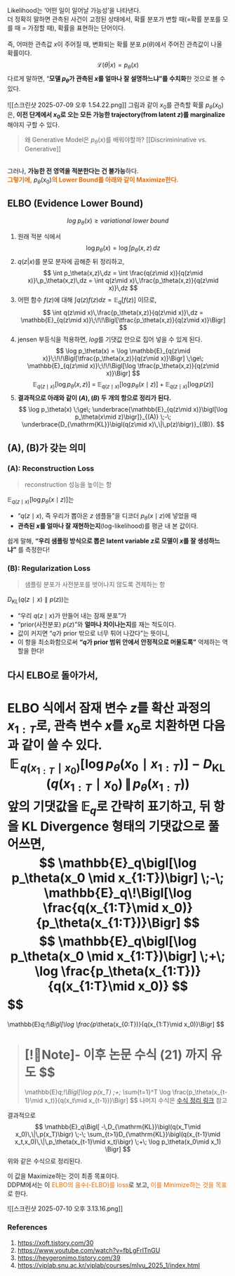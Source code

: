 Likelihood는 ‘어떤 일이 일어날 가능성’을 나타낸다. <br>
더 정확히 말하면 관측된 사건이 고정된 상태에서, 확률 분포가 변할 때(=확률 분포를 모를 때 = 가정할 때), 확률을 표현하는 단어이다. <br><br>
즉, 어떠한 관측값 $x$이 주어질 때, 변화되는 확률 분포 $p(\theta)$에서 주어진 관측값이 나올 확률이다. 
$$
\mathcal{L}(\theta|x) = p_\theta(x)
$$
다르게 말하면, “**모델 $p_\theta$가 관측된 $x$를 얼마나 잘 설명하느냐”를 수치화**한 것으로 볼 수 있다. <br>
<br>![[스크린샷 2025-07-09 오후 1.54.22.png]]
그림과 같이 $x_0$를 관측할 확률 $p_\theta(x_0)$은, **이전 단계에서 $x_0$로 오는 모든 가능한 trajectory(from latent $z$)를 marginalize**해야지 구할 수 있다.
>왜 Generative Model은 $p_\theta(x)$를 배워야할까? [[Discrimininative vs. Generative]]

<br>그러나, **가능한 전 영역을 적분한다는 건 불가능**하다.
<br>
<b><font color="#e36c09">그렇기에,</font></b> $p_\theta(x_0)$<b><font color="#e36c09">의 Lower Bound를 아래와 같이 Maximize한다. </font></b>

## ELBO (Evidence Lower Bound)
$$
log\;p_\theta(x) \ge variational \; lower \;bound
$$
1. 원래 적분 식에서
$$
\log p_\theta(x) = \log \int p_\theta(x,z)\,dz
$$
2. $q(z|x)$를 분모 분자에 곱해준 뒤 정리하고, 
$$
\int p_\theta(x,z)\,dz
= \int \frac{q(z\mid x)}{q(z\mid x)}\,p_\theta(x,z)\,dz
= \int q(z\mid x)\,\frac{p_\theta(x,z)}{q(z\mid x)}\,dz
$$
3. 어떤 함수 $f(z)$에 대해 $\int q(z)f(z)dz = \mathbb{E}_q[f(z)]$ 이므로, 
$$
\int q(z\mid x)\,\frac{p_\theta(x,z)}{q(z\mid x)}\,dz
= \mathbb{E}_{q(z\mid x)}\;\!\!\Bigl[\tfrac{p_\theta(x,z)}{q(z\mid x)}\Bigr]
$$
4. jensen 부등식을 적용하면, $log$를 기댓값 안으로 집어 넣을 수 있게 된다. 
$$
\log p_\theta(x)
= \log \mathbb{E}_{q(z\mid x)}\;\!\!\Bigl[\tfrac{p_\theta(x,z)}{q(z\mid x)}\Bigr]
\;\ge\;
\mathbb{E}_{q(z\mid x)}\;\!\!\Bigl[\log \tfrac{p_\theta(x,z)}{q(z\mid x)}\Bigr]
$$
$$
\mathbb{E}_{q(z\mid x)}[\log p_\theta(x,z)]
\;=\;
\mathbb{E}_{q(z\mid x)}[\log p_\theta(x\mid z)]
\;+\;
\mathbb{E}_{q(z\mid x)}[\log p(z)]
$$
5. **결과적으로 아래와 같이 $(A),(B)$ 두 개의 항으로 정리가 된다.** 
$$
\log p_\theta(x)
\;\ge\;
\underbrace{\mathbb{E}_{q(z\mid x)}\bigl[\log p_\theta(x\mid z)\bigr]}_{(A)}
\;-\;
\underbrace{D_{\mathrm{KL}}\bigl(q(z\mid x)\,\|\,p(z)\bigr)}_{(B)}.
$$
## (A), (B)가 갖는 의미
### (A): Reconstruction Loss
> reconstruction 성능을 높이는 항

$\mathbb{E}_{q(z\mid x)}\bigl[\log p_\theta(x\mid z)\bigr]$는
- “$q(z\mid x)$, 즉 우리가 뽑아온 $z$ 샘플들”을 디코더 $p_\theta(x\mid z)$에 넣었을 때
- **관측된 $x$를 얼마나 잘 재현하는지**(log-likelihood)를 평균 내 본 값이다. 

쉽게 말해, **“우리 샘플링 방식으로 뽑은 latent variable $z$로 모델이 $x$를 잘 생성하느냐”** 를 측정한다!

### (B): Regularization Loss
> 샘플링 분포가 사전분포를 벗어나지 않도록 견제하는 항

$D_{KL}​(q(z∣x)∥p(z))$는
- “우리 $q(z\mid x)$가 만들어 내는 잠재 분포”가
- “prior(사전분포) $p(z)$”와 **얼마나 차이나는지**를 재는 척도이다. 
- 값이 커지면 “$q$가 prior 밖으로 너무 튀어 나갔다”는 뜻이니,
- 이 항을 최소화함으로써 **“$q$가 prior 범위 안에서 안정적으로 머물도록”** 억제하는 역할을 한다!


## 다시 ELBO로 돌아가서,
ELBO 식에서 잠재 변수 $z$를 확산 과정의 $x_{1:T}$​로, 관측 변수 $x$를 $x_0$​로 치환하면 다음과 같이 쓸 수 있다.
$$
\mathbb{E}_{\,q(x_{1:T}\mid x_0)}\bigl[\log p_\theta(x_0\mid x_{1:T})\bigr]
\;-\;
D_{\mathrm{KL}}\!\bigl(q(x_{1:T}\mid x_0)\,\|\,p_\theta(x_{1:T})\bigr)
$$
앞의 기댓값을 $\mathbb{E}_q$​로 간략히 표기하고, 뒤 항을 KL Divergence 형태의 기댓값으로 풀어쓰면,
$$
\mathbb{E}_q\bigl[\log p_\theta(x_0 \mid x_{1:T})\bigr]
\;-\;
\mathbb{E}_q\!\Bigl[\log \frac{q(x_{1:T}\mid x_0)}{p_\theta(x_{1:T})}\Bigr]
$$
$$
\mathbb{E}_q\bigl[\log p_\theta(x_0 \mid x_{1:T})\bigr]
\;+\;
\log \frac{p_\theta(x_{1:T})}{q(x_{1:T}\mid x_0)}
$$
$$
=
\mathbb{E}_q\;\!\Bigl[\log \frac{p_\theta(x_{0:T})}{q(x_{1:T}\mid x_0)}\Bigr]
$$

> [!Note]- 이후 논문 수식 (21) 까지 유도
> $$
> =
> \mathbb{E}_q\;\!\Bigl[\log p(x_T)
> \;+\;
> \sum_{t=1}^T \log \frac{p_\theta(x_{t-1}\mid x_t)}{q(x_t\mid x_{t-1})}\Bigr]
> $$
> 나머지 수식은 [수식 정리 링크](https://www.notion.so/Diffusion-22bc798859de8046ac19d6da3288e984?source=copy_link) 참고

결과적으로 
$$
\mathbb{E}_q\Bigl[
-\,D_{\mathrm{KL}}\bigl(q(x_T\mid x_0)\,\|\,p(x_T)\bigr)
\;-\;
\sum_{t>1}D_{\mathrm{KL}}\bigl(q(x_{t-1}\mid x_t,x_0)\,\|\,p_\theta(x_{t-1}\mid x_t)\bigr)
\;+\;
\log p_\theta(x_0\mid x_1)
\Bigr]
$$
위와 같은 수식으로 정리된다. 

이 값을 Maximize하는 것이 최종 목표이다. <br>DDPM에서는 이 <font color="#e36c09">ELBO의 음수(-ELBO)를 loss</font>로 보고, <font color="#e36c09">이를 Minimize하는 것을 목표</font>로 한다. 

![[스크린샷 2025-07-10 오후 3.13.16.png]]




### References
1. https://xoft.tistory.com/30
2. https://www.youtube.com/watch?v=fbLgFrlTnGU
3. https://heygeronimo.tistory.com/39
4. https://viplab.snu.ac.kr/viplab/courses/mlvu_2025_1/index.html